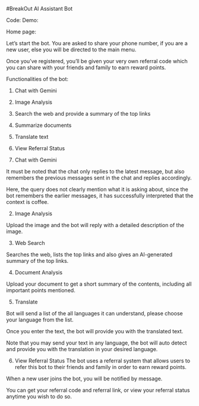 #BreakOut AI Assistant Bot

Code: 
Demo:

Home page:
 

Let’s start the bot.
You are asked to share your phone number, if you are a new user, else you will be directed to the main menu.
 
Once you’ve registered, you’ll be given your very own referral code which you can share with your friends and family to earn reward points.

Functionalities of the bot:
1. Chat with Gemini 
2. Image Analysis
3. Search the web and provide a summary of the top links
4. Summarize documents 
5. Translate text
6. View Referral Status


1.	Chat with Gemini

 

It must be noted that the chat only replies to the latest message, but also remembers the previous messages sent in the chat and replies accordingly.
 
Here, the query does not clearly mention what it is asking about, since the bot remembers the earlier messages, it has successfully interpreted that the context is coffee.

2.	Image Analysis
 

Upload the image and the bot will reply with a detailed description of the image.








3.	Web Search
 

Searches the web, lists the top links and also gives an AI-generated summary of the top links.

4.	Document Analysis
 

Upload your document to get a short summary of the contents, including all important points mentioned.

5.	Translate
 
 

Bot will send a list of the all languages it can understand, please choose your language from the list.

 

Once you enter the text, the bot will provide you with the translated text.

Note that you may send your text in any language, the bot will auto detect and provide you with the translation in your desired language.

 


6.	View Referral Status
The bot uses a referral system that allows users to refer this bot to their friends and family in order to earn reward points.

When a new user joins the bot, you will be notified by message.

 


You can get your referral code and referral link, or view your referral status anytime you wish to do so.


